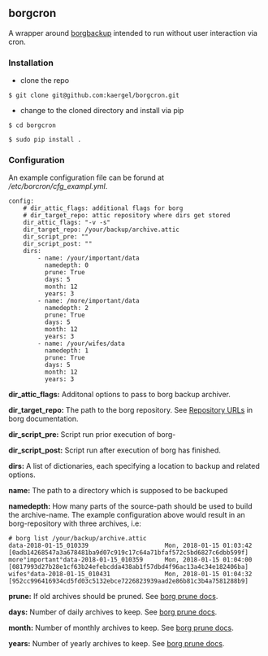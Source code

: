 
## borgcron

A wrapper around [borgbackup](https://github.com/borgbackup/borg) intended to run without user interaction via cron.

### Installation

* clone the repo

```$ git clone git@github.com:kaergel/borgcron.git```

* change to the cloned directory and install via pip

```$ cd borgcron```

```$ sudo pip install .```


### Configuration

An example configuration file can be forund at _/etc/borcron/cfg_exampl.yml_.

```
config:
    # dir_attic_flags: additional flags for borg
    # dir_target_repo: attic repository where dirs get stored
    dir_attic_flags: "-v -s"
    dir_target_repo: /your/backup/archive.attic
    dir_script_pre: ""
    dir_script_post: ""
    dirs:
        - name: /your/important/data
          namedepth: 0
          prune: True
          days: 5
          month: 12
          years: 3
        - name: /more/important/data
          namedepth: 2
          prune: True
          days: 5
          month: 12
          years: 3
        - name: /your/wifes/data
          namedepth: 1
          prune: True
          days: 5
          month: 12
          years: 3
```

**dir_attic_flags:** 
Additonal options to pass to borg backup archiver.

**dir_target_repo:**
The path to the borg repository. See [Repository URLs](https://borgbackup.readthedocs.io/en/stable/usage/general.html#repository-urls) in borg documentation.

**dir_script_pre:**
Script run prior execution of borg-

**dir_script_post:**
Script run after execution of borg has finished.

**dirs:**
A list of dictionaries, each specifying a location to backup and related options.

**name:**
The path to a directory which is supposed to be backuped

**namedepth:**
How many parts of the source-path should be used to build the archive-name. The example configuration above would result in an borg-repository with three archives, i.e:

```
# borg list /your/backup/archive.attic
data-2018-01-15_010339                     Mon, 2018-01-15 01:03:42 [0adb14268547a3a678481ba9d07c919c17c64a71bfaf572c5bd6827c6dbb599f]
more°important°data-2018-01-15_010359      Mon, 2018-01-15 01:04:00 [0817993d27b28e1cf63b24efebcdda438ab1f57dbd4f96ac13a4c34e182406ba]
wifes°data-2018-01-15_010431               Mon, 2018-01-15 01:04:32 [952cc996416934cd5fd03c5132ebce7226823939aad2e86b81c3b4a7581288b9]
```

**prune:**
If old archives should be pruned. See [borg prune docs](https://borgbackup.readthedocs.io/en/stable/usage/prune.html).

**days:**
Number of daily archives to keep. See [borg prune docs](https://borgbackup.readthedocs.io/en/stable/usage/prune.html).

**month:**
Number of monthly archives to keep. See [borg prune docs](https://borgbackup.readthedocs.io/en/stable/usage/prune.html).

**years:**
Number of yearly archives to keep. See [borg prune docs](https://borgbackup.readthedocs.io/en/stable/usage/prune.html).

